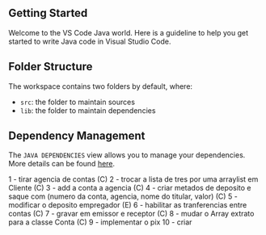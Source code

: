## Getting Started

Welcome to the VS Code Java world. Here is a guideline to help you get started to write Java code in Visual Studio Code.

## Folder Structure

The workspace contains two folders by default, where:

- `src`: the folder to maintain sources
- `lib`: the folder to maintain dependencies

## Dependency Management

The `JAVA DEPENDENCIES` view allows you to manage your dependencies. More details can be found [here](https://github.com/microsoft/vscode-java-pack/blob/master/release-notes/v0.9.0.md#work-with-jar-files-directly).


1 - tirar agencia de contas (C)
2 - trocar a lista de tres por uma arraylist em Cliente  (C)
3 - add a conta a agencia (C)
4 - criar metados de deposito e saque com (numero da conta, agencia, nome do titular, valor) (C)
5 - modificar o deposito empregador (E)
6 - habilitar as tranferencias entre contas (C)
7 - gravar em emissor e receptor (C)
8 - mudar o Array extrato para a classe Conta (C)
9 - implementar o pix 
10 - criar 